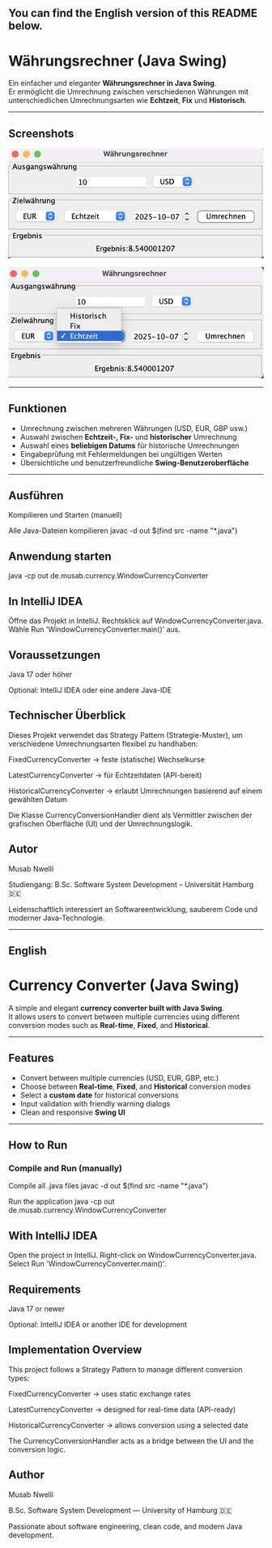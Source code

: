 ## You can find the English version of this README below.

# Währungsrechner (Java Swing)

Ein einfacher und eleganter **Währungsrechner in Java Swing**.  
Er ermöglicht die Umrechnung zwischen verschiedenen Währungen mit unterschiedlichen Umrechnungsarten wie **Echtzeit**, **Fix** und **Historisch**.

---

## Screenshots

![Main Window](https://github.com/musabnwelli-dev/Waehrungsrechner/blob/e45b9fbb75599bc3cfb9cda5543df0a131f428ee/docs/Bildschirmfoto%202025-10-07%20um%2022.32.06.png)





![Wechselkurse](https://github.com/musabnwelli-dev/Waehrungsrechner/blob/d8812d5917a664da77f2eee0b1cd4657a58640aa/docs/Bildschirmfoto%202025-10-07%20um%2022.32.29.png)



---

## Funktionen

- Umrechnung zwischen mehreren Währungen (USD, EUR, GBP usw.)  
- Auswahl zwischen **Echtzeit-, Fix-** und **historischer** Umrechnung  
- Auswahl eines **beliebigen Datums** für historische Umrechnungen  
- Eingabeprüfung mit Fehlermeldungen bei ungültigen Werten  
- Übersichtliche und benutzerfreundliche **Swing-Benutzeroberfläche**

---

## Ausführen

 Kompilieren und Starten (manuell)

Alle Java-Dateien kompilieren
javac -d out $(find src -name "*.java")

## Anwendung starten
java -cp out de.musab.currency.WindowCurrencyConverter

## In IntelliJ IDEA
Öffne das Projekt in IntelliJ.
Rechtsklick auf WindowCurrencyConverter.java.
Wähle Run 'WindowCurrencyConverter.main()' aus.

## Voraussetzungen
Java 17 oder höher

Optional: IntelliJ IDEA oder eine andere Java-IDE

## Technischer Überblick
Dieses Projekt verwendet das Strategy Pattern (Strategie-Muster), um verschiedene Umrechnungsarten flexibel zu handhaben:

FixedCurrencyConverter → feste (statische) Wechselkurse

LatestCurrencyConverter → für Echtzeitdaten (API-bereit)

HistoricalCurrencyConverter → erlaubt Umrechnungen basierend auf einem gewählten Datum

Die Klasse CurrencyConversionHandler dient als Vermittler zwischen der grafischen Oberfläche (UI) und der Umrechnungslogik.

## Autor
Musab Nwelli

Studiengang: B.Sc. Software System Development – Universität Hamburg 🇩🇪

Leidenschaftlich interessiert an Softwareentwicklung, sauberem Code und moderner Java-Technologie.

-----------------------------------------------------------------------------------------------------------

## English

# Currency Converter (Java Swing)

A simple and elegant **currency converter built with Java Swing**.  
It allows users to convert between multiple currencies using different conversion modes such as **Real-time**, **Fixed**, and **Historical**.

---


## Features

- Convert between multiple currencies (USD, EUR, GBP, etc.)
- Choose between **Real-time**, **Fixed**, and **Historical** conversion modes
- Select a **custom date** for historical conversions
- Input validation with friendly warning dialogs
- Clean and responsive **Swing UI**

---
## How to Run

###  Compile and Run (manually)

 Compile all .java files
javac -d out $(find src -name "*.java")

Run the application
java -cp out de.musab.currency.WindowCurrencyConverter

## With IntelliJ IDEA
Open the project in IntelliJ.
Right-click on WindowCurrencyConverter.java.
Select Run 'WindowCurrencyConverter.main()'.

## Requirements
Java 17 or newer

Optional: IntelliJ IDEA or another IDE for development

## Implementation Overview
This project follows a Strategy Pattern to manage different conversion types:

FixedCurrencyConverter → uses static exchange rates

LatestCurrencyConverter → designed for real-time data (API-ready)

HistoricalCurrencyConverter → allows conversion using a selected date

The CurrencyConversionHandler acts as a bridge between the UI and the conversion logic.

## Author
Musab Nwelli

B.Sc. Software System Development — University of Hamburg 🇩🇪

Passionate about software engineering, clean code, and modern Java development.




